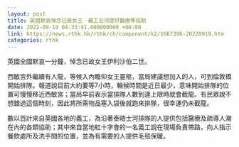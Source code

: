 ```yaml
---
layout: post
title: 英國默哀悼念已故女王　義工沿河提供醫療等協助
date: 2022-09-19 04:33:41.000000000 +08:00
link: https://news.rthk.hk/rthk/ch/component/k2/1667396-20220919.htm
categories: rthk
---
```


英國全國默哀一分鐘，悼念已故女王伊利沙伯二世。

西敏宮外繼續有人龍，等候入內瞻仰女王靈柩，當局建議想加入的人，可到倫敦橋開始排隊。報道說目前大約要等7小時，輪候時間是近日最少，意味開始排隊的位置可慢慢移近西敏宮；當局早前表示當排隊人數到達上限時就會截龍。有民眾說不想錯過這個時刻，因此將所需物品塞入袋後就跑來排隊，很幸運仍未截龍。

數以百計來自英國各地的義工，為沿著泰晤士河排隊的人提供包括醫療及疏導人潮在內的各類協助；其中來自當地紅十字會的一名義工說在現場負責帶路，向人指示餐飲處所及洗手間的位置，並為有需要的人提供毛毯保暖。
